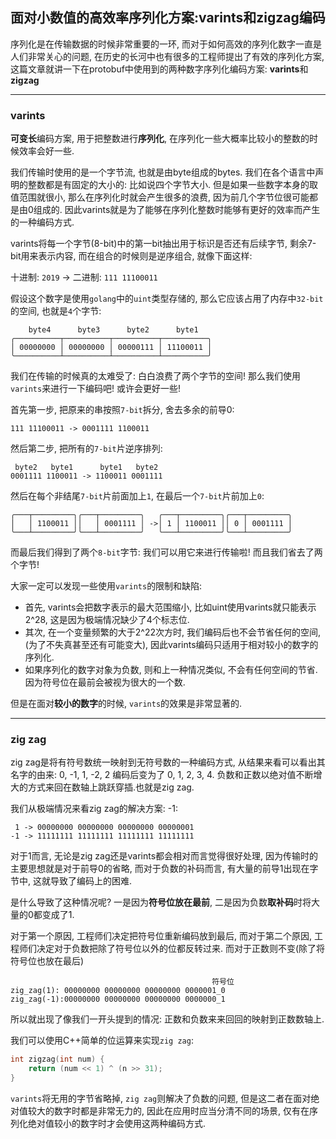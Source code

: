 
## 面对小数值的高效率序列化方案:varints和zigzag编码

序列化是在传输数据的时候非常重要的一环, 而对于如何高效的序列化数字一直是人们非常关心的问题, 在历史的长河中也有很多的工程师提出了有效的序列化方案, 这篇文章就讲一下在protobuf中使用到的两种数字序列化编码方案: **varints**和**zigzag**

------

### varints

**可变长**编码方案, 用于把整数进行**序列化**, 在序列化一些大概率比较小的整数的时候效率会好一些.

我们传输时使用的是一个字节流, 也就是由byte组成的bytes. 我们在各个语言中声明的整数都是有固定的大小的: 比如说四个字节大小. 但是如果一些数字本身的取值范围就很小, 那么在序列化时就会产生很多的浪费, 因为前几个字节位很可能都是由0组成的. 因此varints就是为了能够在序列化整数时能够有更好的效率而产生的一种编码方式.

varints将每一个字节(8-bit)中的第一bit抽出用于标识是否还有后续字节, 剩余7-bit用来表示内容, 而在组合的时候则是逆序组合, 就像下面这样:

十进制: ``2019`` -> 二进制: ``111 11100011``

假设这个数字是使用``golang``中的``uint``类型存储的, 那么它应该占用了内存中``32-bit``的空间, 也就是``4``个字节:

```
    byte4      byte3      byte2      byte1
╭──────────┬──────────┬──────────┬──────────╮
│ 00000000 │ 00000000 │ 00000111 │ 11100011 │
╰──────────┴──────────┴──────────┴──────────╯
```

我们在传输的时候真的太难受了: 白白浪费了两个字节的空间! 那么我们使用``varints``来进行一下编码吧! 或许会更好一些!

首先第一步, 把原来的串按照``7-bit``拆分, 舍去多余的前导0:

```
111 11100011 -> 0001111 1100011
```

然后第二步, 把所有的``7-bit``片逆序排列:

```
 byte2   byte1      byte1   byte2
0001111 1100011 -> 1100011 0001111
```

然后在每个非结尾``7-bit``片前面加上``1``, 在最后一个``7-bit``片前加上``0``:

```
╭───┬─────────╮╭───┬─────────╮   ╭───┬─────────╮╭───┬─────────╮
│   │ 1100011 ││   │ 0001111 │ ->│ 1 │ 1100011 ││ 0 │ 0001111 │ 
╰───┴─────────╯╰───┴─────────╯   ╰───┴─────────╯╰───┴─────────╯
```

而最后我们得到了两个``8-bit``字节: 我们可以用它来进行传输啦! 而且我们省去了两个字节!

大家一定可以发现一些使用``varints``的限制和缺陷:

+ 首先, varints会把数字表示的最大范围缩小, 比如uint使用varints就只能表示2^28, 这是因为极端情况缺少了4个标志位.
+ 其次, 在一个变量频繁的大于2^22次方时, 我们编码后也不会节省任何的空间, (为了不失真甚至还有可能变大), 因此varints编码只适用于相对较小的数字的序列化.
+ 如果序列化的数字对象为负数, 则和上一种情况类似, 不会有任何空间的节省. 因为符号位在最前会被视为很大的一个数.

但是在面对**较小的数字**的时候, ``varints``的效果是非常显著的.

------

### zig zag

zig zag是将有符号数统一映射到无符号数的一种编码方式, 从结果来看可以看出其名字的由来: 0, -1, 1, -2, 2 编码后变为了 0, 1, 2, 3, 4. 负数和正数以绝对值不断增大的方式来回在数轴上跳跃穿插.也就是zig zag.

我们从极端情况来看zig zag的解决方案: -1:

```
 1 -> 00000000 00000000 00000000 00000001
-1 -> 11111111 11111111 11111111 11111111
```

对于1而言, 无论是zig zag还是varints都会相对而言觉得很好处理, 因为传输时的主要思想就是对于前导0的省略, 而对于负数的补码而言, 有大量的前导1出现在字节中, 这就导致了编码上的困难.

是什么导致了这种情况呢? 一是因为**符号位放在最前**, 二是因为负数**取补码**时将大量的0都变成了1.

对于第一个原因, 工程师们决定把符号位重新编码放到最后, 而对于第二个原因, 工程师们决定对于负数把除了符号位以外的位都反转过来. 而对于正数则不变(除了将符号位也放在最后)

```
                                             符号位
zig_zag(1): 00000000 00000000 00000000 0000001_0
zig_zag(-1):00000000 00000000 00000000 0000000_1
```

所以就出现了像我们一开头提到的情况: 正数和负数来来回回的映射到正数数轴上.

我们可以使用C++简单的位运算来实现``zig zag``:

```cpp
int zigzag(int num) {
    return (num << 1) ^ (n >> 31); 
}
```

``varints``将无用的字节省略掉, ``zig zag``则解决了负数的问题, 但是这二者在面对绝对值较大的数字时都是非常无力的, 因此在应用时应当分清不同的场景, 仅有在序列化绝对值较小的数字时才会使用这两种编码方式.
